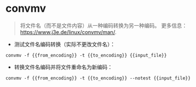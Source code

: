 # convmv

> 将文件名（而不是文件内容）从一种编码转换为另一种编码。
> 更多信息：<https://www.j3e.de/linux/convmv/man/>.

- 测试文件名编码转换（实际不更改文件名）：

`convmv -f {{from_encoding}} -t {{to_encoding}} {{input_file}}`

- 转换文件名编码并将文件重命名为新编码：

`convmv -f {{from_encoding}} -t {{to_encoding}} --notest {{input_file}}`
